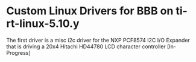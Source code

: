 # Custom Linux Drivers for BBB on ti-rt-linux-5.10.y 


The first driver is a misc i2c driver for the NXP PCF8574 I2C I/O Expander that is driving a 20x4 Hitachi HD44780 LCD character controller [In-Progress] 
